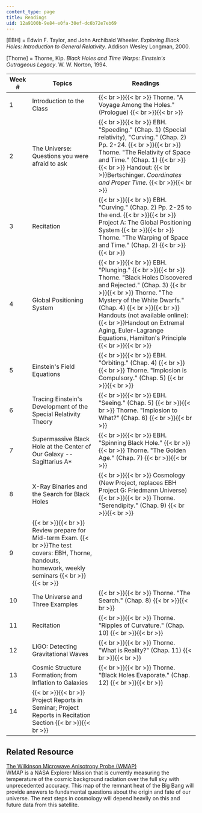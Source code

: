 ```yaml
---
content_type: page
title: Readings
uid: 12a9100b-9e84-e0fa-30ef-dc6b72e7eb69
---
```


\[EBH\] = Edwin F. Taylor, and John Archibald Wheeler. _Exploring Black Holes: Introduction to General Relativity_. Addison Wesley Longman, 2000.

\[Thorne\] = Thorne, Kip. _Black Holes and Time Warps: Einstein's Outrageous Legacy_. W. W. Norton, 1994.

  

| Week # | Topics | Readings |
| --- | --- | --- |
| 1 | Introduction to the Class |  {{< br >}}{{< br >}} Thorne. "A Voyage Among the Holes." (Prologue) {{< br >}}{{< br >}}  |
| 2 | The Universe: Questions you were afraid to ask |  {{< br >}}{{< br >}} EBH. "Speeding." (Chap. 1) (Special relativity), "Curving." (Chap. 2) Pp. 2-24. {{< br >}}{{< br >}} Thorne. "The Relativity of Space and Time." (Chap. 1) {{< br >}}{{< br >}} Handout:  {{< br >}}Bertschinger. _Coordinates and Proper Time._ {{< br >}}{{< br >}}  |
| 3 | Recitation |  {{< br >}}{{< br >}} EBH. "Curving." (Chap. 2) Pp. 2-25 to the end. {{< br >}}{{< br >}} Project A: The Global Positioning System {{< br >}}{{< br >}} Thorne. "The Warping of Space and Time." (Chap. 2) {{< br >}}{{< br >}}  |
| 4 | Global Positioning System |  {{< br >}}{{< br >}} EBH. "Plunging." {{< br >}}{{< br >}} Thorne. "Black Holes Discovered and Rejected." (Chap. 3) {{< br >}}{{< br >}} Thorne. "The Mystery of the White Dwarfs." (Chap. 4) {{< br >}}{{< br >}} Handouts (not available online):  {{< br >}}Handout on Extremal Aging, Euler-Lagrange Equations, Hamilton's Principle {{< br >}}{{< br >}}  |
| 5 | Einstein's Field Equations |  {{< br >}}{{< br >}} EBH. "Orbiting." (Chap. 4) {{< br >}}{{< br >}} Thorne. "Implosion is Compulsory." (Chap. 5) {{< br >}}{{< br >}}  |
| 6 | Tracing Einstein's Development of the Special Relativity Theory |  {{< br >}}{{< br >}} EBH. "Seeing." (Chap. 5) {{< br >}}{{< br >}} Thorne. "Implosion to What?" (Chap. 6) {{< br >}}{{< br >}}  |
| 7 | Supermassive Black Hole at the Center of Our Galaxy -- Sagittarius A\* |  {{< br >}}{{< br >}} EBH. "Spinning Black Hole." {{< br >}}{{< br >}} Thorne. "The Golden Age." (Chap. 7) {{< br >}}{{< br >}}  |
| 8 | X-Ray Binaries and the Search for Black Holes |  {{< br >}}{{< br >}} Cosmology (New Project, replaces EBH Project G: Friedmann Universe) {{< br >}}{{< br >}} Thorne. "Serendipity." (Chap. 9) {{< br >}}{{< br >}}  |
| 9 |  {{< br >}}{{< br >}} Review prepare for Mid-term Exam.  {{< br >}}The test covers: EBH, Thorne, handouts, homework, weekly seminars {{< br >}}{{< br >}}  |  |
| 10 | The Universe and Three Examples |  {{< br >}}{{< br >}} Thorne. "The Search." (Chap. 8) {{< br >}}{{< br >}}  |
| 11 | Recitation |  {{< br >}}{{< br >}} Thorne. "Ripples of Curvature." (Chap. 10) {{< br >}}{{< br >}}  |
| 12 | LIGO: Detecting Gravitational Waves |  {{< br >}}{{< br >}} Thorne. "What is Reality?" (Chap. 11) {{< br >}}{{< br >}}  |
| 13 | Cosmic Structure Formation; from Inflation to Galaxies |  {{< br >}}{{< br >}} Thorne. "Black Holes Evaporate." (Chap. 12) {{< br >}}{{< br >}}  |
| 14 |  {{< br >}}{{< br >}} Project Reports in Seminar; Project Reports in Recitation Section {{< br >}}{{< br >}}  |  

  

Related Resource
----------------

[The Wilkinson Microwave Anisotropy Probe (WMAP)](http://map.gsfc.nasa.gov/)  
WMAP is a NASA Explorer Mission that is currently measuring the temperature of the cosmic background radiation over the full sky with unprecedented accuracy. This map of the remnant heat of the Big Bang will provide answers to fundamental questions about the origin and fate of our universe. The next steps in cosmology will depend heavily on this and future data from this satellite.